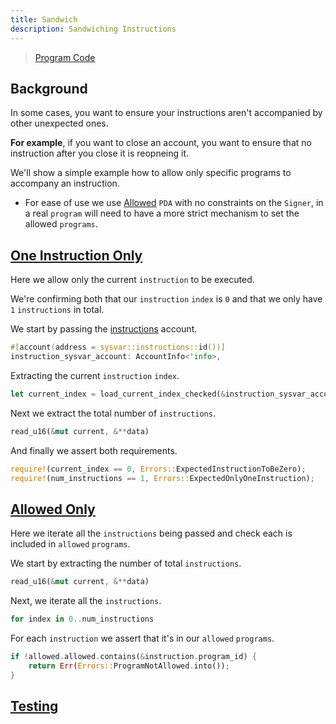 ```yaml
---
title: Sandwich
description: Sandwiching Instructions
---
```

> [Program Code](https://github.com/coral-xyz/anchor-by-example/tree/master/programs/sandwich)

## Background

In some cases, you want to ensure your instructions aren't accompanied by other unexpected ones.

**For example**, if you want to close an account, you want to ensure that no instruction after you close it is reopneing it.

We'll show a simple example how to allow only specific programs to accompany an instruction.

* For ease of use we use [Allowed](https://github.com/coral-xyz/anchor-by-example/tree/master/programs/sandwich/src/states/allowed.rs)
`PDA` with no constraints on the `Signer`, in a real `program` will need to have a more strict mechanism to set the allowed `programs`.


## [One Instruction Only](https://github.com/coral-xyz/anchor-by-example/tree/master/programs/sandwich/src/instructions/self_only.rs)

Here we allow only the current `instruction` to be executed.

We're confirming both that our `instruction` `index` is `0` and that we only have `1` `instructions` in total.

We start by passing the [instructions](https://docs.solana.com/developing/runtime-facilities/sysvars#instructions) account.

```rust
#[account(address = sysvar::instructions::id())]
instruction_sysvar_account: AccountInfo<'info>,
```

Extracting the current `instruction` `index`.

```rust
let current_index = load_current_index_checked(&instruction_sysvar_account)?;
```

Next we extract the total number of `instructions`.

```rust
read_u16(&mut current, &**data)
```

And finally we assert both requirements.

```rust
require!(current_index == 0, Errors::ExpectedInstructionToBeZero);
require!(num_instructions == 1, Errors::ExpectedOnlyOneInstruction);
```

## [Allowed Only](https://github.com/coral-xyz/anchor-by-example/tree/master/programs/sandwich/src/instructions/allowed_only.rs)

Here we iterate all the `instructions` being passed and check each is included in `allowed` `programs`.

We start by extracting the number of total `instructions`.

```rust
read_u16(&mut current, &**data)
```

Next, we iterate all the `instructions`.

```rust
for index in 0..num_instructions
```

For each `instruction` we assert that it's in our `allowed` `programs`.

```rust
if !allowed.allowed.contains(&instruction.program_id) {
    return Err(Errors::ProgramNotAllowed.into());
}
```

## [Testing](https://github.com/coral-xyz/anchor-by-example/tree/master/programs/sandwich/tests/sandwich.ts)
